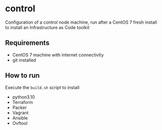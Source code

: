 # control
Configuration of a control node machine, run after a CentOS 7 fresh install to install an Infrastructure as Code toolkit

## Requirements
- CentOS 7 machine with internet connectivity
- git installed

## How to run
Execute the `build.sh` script to install
- python3.10
- Terraform
- Packer
- Vagrant
- Ansible
- Ovftool